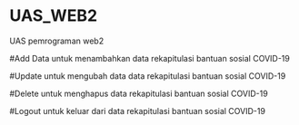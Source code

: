 # UAS_WEB2
UAS pemrograman web2

#Add Data
untuk menambahkan data rekapitulasi bantuan sosial COVID-19

#Update
untuk mengubah data data rekapitulasi bantuan sosial COVID-19

#Delete
untuk menghapus data rekapitulasi bantuan sosial COVID-19

#Logout
untuk keluar dari data rekapitulasi bantuan sosial COVID-19
